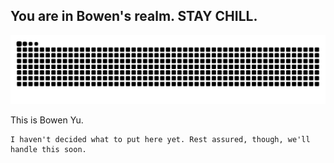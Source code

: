 ## You are in Bowen's realm. STAY CHILL.

![snake gif](https://github.com/bowenyu066/bowenyu066/blob/output/github-contribution-grid-snake.svg)

This is Bowen Yu.

```plain text
I haven't decided what to put here yet. Rest assured, though, we'll handle this soon.
```

<!--
**bowenyu066/bowenyu066** is a ✨ _special_ ✨ repository because its `README.md` (this file) appears on your GitHub profile.

Here are some ideas to get you started:

- 🔭 I’m currently working on ...
- 🌱 I’m currently learning ...
- 👯 I’m looking to collaborate on ...
- 🤔 I’m looking for help with ...
- 💬 Ask me about ...
- 📫 How to reach me: ...
- 😄 Pronouns: ...
- ⚡ Fun fact: ...
-->
